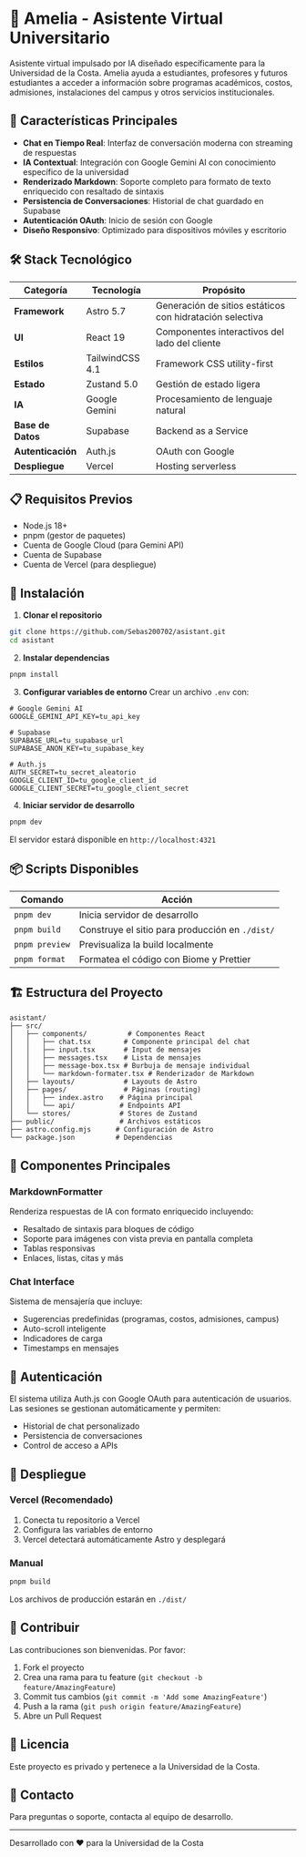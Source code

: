 
# 🤖 Amelia - Asistente Virtual Universitario

Asistente virtual impulsado por IA diseñado específicamente para la Universidad de la Costa. Amelia ayuda a estudiantes, profesores y futuros estudiantes a acceder a información sobre programas académicos, costos, admisiones, instalaciones del campus y otros servicios institucionales.

## 🚀 Características Principales

- **Chat en Tiempo Real**: Interfaz de conversación moderna con streaming de respuestas
- **IA Contextual**: Integración con Google Gemini AI con conocimiento específico de la universidad
- **Renderizado Markdown**: Soporte completo para formato de texto enriquecido con resaltado de sintaxis
- **Persistencia de Conversaciones**: Historial de chat guardado en Supabase
- **Autenticación OAuth**: Inicio de sesión con Google
- **Diseño Responsivo**: Optimizado para dispositivos móviles y escritorio

## 🛠️ Stack Tecnológico

| Categoría | Tecnología | Propósito |
|-----------|-----------|-----------|
| **Framework** | Astro 5.7 | Generación de sitios estáticos con hidratación selectiva |
| **UI** | React 19 | Componentes interactivos del lado del cliente |
| **Estilos** | TailwindCSS 4.1 | Framework CSS utility-first |
| **Estado** | Zustand 5.0 | Gestión de estado ligera |
| **IA** | Google Gemini | Procesamiento de lenguaje natural |
| **Base de Datos** | Supabase | Backend as a Service |
| **Autenticación** | Auth.js | OAuth con Google |
| **Despliegue** | Vercel | Hosting serverless |

## 📋 Requisitos Previos

- Node.js 18+ 
- pnpm (gestor de paquetes)
- Cuenta de Google Cloud (para Gemini API)
- Cuenta de Supabase
- Cuenta de Vercel (para despliegue)

## 🔧 Instalación

1. **Clonar el repositorio**
```bash
git clone https://github.com/Sebas200702/asistant.git
cd asistant
```

2. **Instalar dependencias**
```bash
pnpm install
```

3. **Configurar variables de entorno**
Crear un archivo `.env` con:
```env
# Google Gemini AI
GOOGLE_GEMINI_API_KEY=tu_api_key

# Supabase
SUPABASE_URL=tu_supabase_url
SUPABASE_ANON_KEY=tu_supabase_key

# Auth.js
AUTH_SECRET=tu_secret_aleatorio
GOOGLE_CLIENT_ID=tu_google_client_id
GOOGLE_CLIENT_SECRET=tu_google_client_secret
```

4. **Iniciar servidor de desarrollo**
```bash
pnpm dev
```

El servidor estará disponible en `http://localhost:4321`

## 📦 Scripts Disponibles

| Comando | Acción |
|---------|--------|
| `pnpm dev` | Inicia servidor de desarrollo |
| `pnpm build` | Construye el sitio para producción en `./dist/` |
| `pnpm preview` | Previsualiza la build localmente |
| `pnpm format` | Formatea el código con Biome y Prettier |

## 🏗️ Estructura del Proyecto

```
asistant/
├── src/
│   ├── components/          # Componentes React
│   │   ├── chat.tsx        # Componente principal del chat
│   │   ├── input.tsx       # Input de mensajes
│   │   ├── messages.tsx    # Lista de mensajes
│   │   ├── message-box.tsx # Burbuja de mensaje individual
│   │   └── markdown-formater.tsx # Renderizador de Markdown
│   ├── layouts/            # Layouts de Astro
│   ├── pages/              # Páginas (routing)
│   │   ├── index.astro    # Página principal
│   │   └── api/           # Endpoints API
│   └── stores/            # Stores de Zustand
├── public/                # Archivos estáticos
├── astro.config.mjs      # Configuración de Astro
└── package.json          # Dependencias
```

## 🎨 Componentes Principales

### MarkdownFormatter
Renderiza respuestas de IA con formato enriquecido incluyendo:
- Resaltado de sintaxis para bloques de código
- Soporte para imágenes con vista previa en pantalla completa
- Tablas responsivas
- Enlaces, listas, citas y más

### Chat Interface
Sistema de mensajería que incluye:
- Sugerencias predefinidas (programas, costos, admisiones, campus)
- Auto-scroll inteligente
- Indicadores de carga
- Timestamps en mensajes

## 🔐 Autenticación

El sistema utiliza Auth.js con Google OAuth para autenticación de usuarios. Las sesiones se gestionan automáticamente y permiten:
- Historial de chat personalizado
- Persistencia de conversaciones
- Control de acceso a APIs

## 🚀 Despliegue

### Vercel (Recomendado)

1. Conecta tu repositorio a Vercel
2. Configura las variables de entorno
3. Vercel detectará automáticamente Astro y desplegará

### Manual

```bash
pnpm build
```

Los archivos de producción estarán en `./dist/`

## 🤝 Contribuir

Las contribuciones son bienvenidas. Por favor:

1. Fork el proyecto
2. Crea una rama para tu feature (`git checkout -b feature/AmazingFeature`)
3. Commit tus cambios (`git commit -m 'Add some AmazingFeature'`)
4. Push a la rama (`git push origin feature/AmazingFeature`)
5. Abre un Pull Request

## 📝 Licencia

Este proyecto es privado y pertenece a la Universidad de la Costa.

## 📧 Contacto

Para preguntas o soporte, contacta al equipo de desarrollo.

---

Desarrollado con ❤️ para la Universidad de la Costa


